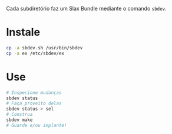 Cada subdiretório faz um Slax Bundle mediante o comando `sbdev`.

# Instale

```sh
cp -a sbdev.sh /usr/bin/sbdev
cp -a ex /etc/sbdev/ex
```

# Use

```sh
# Inspecione mudanças
sbdev status
# Faça proveito delas
sbdev status > sel
# Construa
sbdev make
# Guarde e/ou implante!
